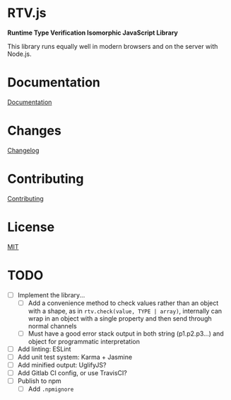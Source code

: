 # RTV.js

__Runtime Type Verification Isomorphic JavaScript Library__

This library runs equally well in modern browsers and on the server with Node.js.

# Documentation

[Documentation](dist/rtv.js.md)

# Changes

[Changelog](CHANGELOG.md)

# Contributing

[Contributing](CONTRIBUTING.md)

# License

[MIT](LICENSE.md)

# TODO

- [ ] Implement the library...
    - [ ] Add a convenience method to check values rather than an object with a shape, as in `rtv.check(value, TYPE | array)`, internally can wrap in an object with a single property and then send through normal channels
    - [ ] Must have a good error stack output in both string (p1.p2.p3...) and object for programmatic interpretation
- [ ] Add linting: ESLint
- [ ] Add unit test system: Karma + Jasmine
- [ ] Add minified output: UglifyJS?
- [ ] Add Gitlab CI config, or use TravisCI?
- [ ] Publish to npm
    - [ ] Add `.npmignore`
